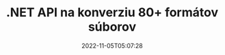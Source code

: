---
############################# Static ############################
layout: "product"
date: 2022-11-05T05:07:28
draft: false

product: "Conversion"
product_tag: "conversion"
platform: .NET
platform_tag: net

############################# Head ############################
head_title: "C# .NET Document Conversion API | Prevod obrázkov PDF Word Excel PPTX HTML"
head_description: "C# .NET Document Conversion API. Prevod PDF Word DOC DOCX, tabuľky Excel PPT PPTX, HTML, PSD, MPT MPP, E-mail MSG EMLX, AutoCAD a obrazové formáty."

############################# Header ############################
title: ".NET API na konverziu 80+ formátov súborov"
description: "Jednoduché API na integráciu funkcií konverzie dokumentov a obrázkov do aplikácií .NET bez inštalácie akéhokoľvek externého softvéru."
button:
    enable: true
    icon: "fas fa-arrow-down"
    label: "Stiahnite si bezplatnú skúšobnú verziu"
    link: "https://downloads.groupdocs.com/conversion/net"

############################# SubMenu ############################
submenu:
    enable: true
    
    left:
        img_alt: "GroupDocs.Conversion for .NET"
        image: "https://www.groupdocs.cloud/templates/groupdocs/images/product-logos/groupdocs-conversion-net.png"
        product: "GroupDocs.Conversion"
        platform: ".NET"

    middle:
        button:
            # button loop
            - link: "#overview"
              text: "Prehľad"

            # button loop
            - link: "#features"
              text: "Vlastnosti"

            # button loop
            - link: "#support"
              text: "podpora"

            # button loop
            - link: "https://products.groupdocs.app/conversion"
              text: "Živá ukážka"

            # button loop
            - link: "https://purchase.groupdocs.com/pricing/conversion/net"
              text: "Stanovenie cien"

    right:
        link_download: "https://downloads.groupdocs.com/conversion"
        link_learn: "https://docs.groupdocs.com/conversion/net/"
        link_buy: "https://purchase.groupdocs.com"

############################# Overview ############################
overview:
    enable: true
    content: |
      GroupDocs.Conversion for .NET ponúka jednoduchú sadu rozhraní API, ktorá umožňuje vývojárom vytvárať výkonné aplikácie na konverziu dokumentov v C#, ASP.NET a ďalších technológiách súvisiacich s .NET. GroupDocs.Conversion for .NET API poskytuje vašim koncovým používateľom rýchle, efektívne a spoľahlivé riešenie na konverziu súborov. Podporuje vykonávanie presných konverzií medzi všetkými populárnymi formátmi obchodných dokumentov vrátane: PDF, HTML, e-mailu, dokumentov Microsoft Word, tabuliek Excel, prezentácií PowerPoint, Project, Photoshop, CorelDraw, AutoCAD, diagramov, formátov rastrových obrázkov a mnohých ďalších. Knižnica prevodníka dokumentov automaticky rozpozná formát zdrojového dokumentu a poskytne vám všetku kontrolu na prevod celého dokumentu alebo konkrétnych stránok do požadovaného výstupného formátu. Je jednoduchšie nahradiť chýbajúce písma preferovanými a pridať textové alebo obrázkové vodoznaky na akúkoľvek stranu dokumentu.

      GroupDocs.Conversion for .NET je možné použiť na vývoj aplikácií v akomkoľvek vývojovom prostredí, ktoré sa zameriava na platformu .NET. Je kompatibilný so všetkými jazykmi založenými na .NET a podporuje populárne operačné systémy (Windows, Linux, MacOS), kde je možné nainštalovať rámce Mono alebo .NET (vrátane .NET Core).
    tabs:
      enable: true
      
      ## TAB ONE ##
      tab_one:
        description: |
          Nasleduje prehľad GroupDocs.Conversion for .NET:
        
        right:
          enable: true
          icon: "fab fa-html5"
          title: "Prehľad"
          content: |
            * Automatická detekcia typu súboru
            * Konvertovať dokumenty
            * Prevod prezentácií
            * Prevod tabuliek
            * Prevod rastrových obrázkov
            * Prevod dokumentov PDF
            * Previesť iné formáty
            * Použite vodoznak
            * Zadajte heslo súboru
            * Prispôsobenie konverzie

      ## TAB TWO ##
      tab_two:
        description: |
          GroupDocs.Conversion for .NET podporuje konverziu medzi všetkými populárnymi a bežne používanými [formátmi súborov dokumentov](https://docs.groupdocs.com/conversion/net/supported-document-formats/).

        left:
          enable: true
          table:
            # table loop
            - title: "Konvertovať z:"
              content: |
                * **Dokumenty**: DOC, DOCX, DOCM, DOT, DOTX, DOTM, RTF, TXT, ODT, OTT
                * **Tabuľky**: XLS, XLSX, XLSM, XLSB, CSV, XLS2003, ODS, TSV, XLT, XLTX, XLTM, XLAM, FODS, SXC
                * **Prezentácie**: PPT, PPTX, PPS, PPSX, ODP, POT, POTX, POTM, PPTM, PPSM, FODP
                * **Obrázky**: TIF, TIFF, JPG, JPEG, PNG, GIF, BMP, ICO, DIB, JPC, JPEG-LS, JPEG2000
                * **Prenosné**: PDF, XPS, OXPS, EPUB
                * **HTML**: HTM, HTML, MHTML
                * **Metasúbory**: EMZ, WMZ
                * **PhotoShop**: PSD
                * **Projekt**: MPP, MPT, MPX
                * **Outlook**: PST, OST
                * **E-mail**: MSG, EML, EMLX
                * **Diagramy**: VSD, VSDX, VSDM, VSS, VSSM, VST, VSTM, VSX, VTX, VDW, VDX, SVG, SVGZ
                * **AutoCAD**: DXF, DWG, DWF, STL, IFC, DWT
                * **PostScript**: EPS, PS, PSL, CGM
                * **CorelDRAW**: CDR, CMX
                * **Iné**: VCF, PLT, LGS, OTG, MD, AI, LOG

        right:
          enable: true
          table:
            # table loop
            - title: "Premeniť na:"
              content: |
                * **Dokumenty**: DOC, DOCX, DOCM, DOT, DOTX, DOTM, RTF, TXT, ODT, OTT
                * **Tabuľky**: XLS, XLSX, XLSM, XLSB, CSV, XLS2003, TSV, XLTX, ODS, XLAM, FODS, DIF, SXC
                * **Prezentácie**: PPT, PPTX, PPS, PPSX, ODP, POTX, POTM, PPTM, PPSM, FODP
                * **Obrázky**: TIF, TIFF, JPG, JPEG, PNG, GIF, BMP, ICO, JPEG2000
                * **Metasúbory**: EMF, WMF, EMZ, WMZ
                * **Schémy**: SVGZ
                * **Prenosné**: PDF, XPS
                * **HTML**: HTM, HTML, MHTML
                * **Iné**: MUDr

      ## TAB THREE ##
      tab_three:
        description: |
          GroupDocs.Conversion for .NET podporuje nasledujúce operačné systémy, rámce a správcov balíkov:
      
        left:
          enable: true
          table:
            # table loop
            - icon: "fab fa-windows"
              title: "Operačné systémy"
              content: |
                Windows Desktop, Windows Server, Windows Azure, Linux, MacOS

            # table loop
            - icon: "fas fa-code"
              title: "Podporované rámce"
              content: |
                Frameworks: .NET Framework, .NET Standard, .NET Core, Mono

        right:
          enable: true
          table:
            # table loop
            - icon: "fas fa-box"
              title: "Správca balíkov"
              content: |
                Nuget

            # table loop
            - icon: "fas fa-tools"
              title: "Správca balíkov"
              content: |
                Microsoft Visual Studio, Xamarin, MonoDevelop

############################# Features ############################
features:
    enable: true
    title: "Funkcie GroupDocs.Conversion for .NET"

    feature:
      # feature loop
      - icon: "fas fa-copy"
        content: "Jednoduchá integrácia a licencovanie podľa meraní"

      # feature loop
      - icon: "fas fa-eye"
        content: "Nastavte predvolenú možnosť priblíženia pri prevode na slová, snímky alebo bunky"

      # feature loop
      - icon: "fas fa-bolt"
        content: "Konvertovať do/zo všetkých populárnych formátov rastrových obrázkov a priradiť obrázku DPI, výšku a šírku"
      
      # feature loop
      - icon: "fas fa-file-powerpoint"
        content: "Preveďte PDF a obrázok do odtieňov sivej a linearizujte dokument PDF pre web"

      # feature loop
      - icon: "fas fa-code"
        content: "Zadajte úroveň záložiek, úroveň nadpisu a rozšírenú úroveň v prevode Word do PDF/XPS"

      # feature loop
      - icon: "fas fa-cloud"
        content: "Nakonfigurujte a umiestnite vodoznak do konvertovaného dokumentu ako pozadie na zobrazenie za textom"

      # feature loop
      - icon: "fas fa-remove-format"
        content: "Vykresliť hlavičku e-mailu počas prevodu z e-mailu"

      # feature loop
      - icon: "fas fa-comment-slash"
        content: "Nastaviť vlastné adresáre písiem a explicitne načítať/nahradiť písmo počas konverzie dokumentu"

      # feature loop
      - icon: "fas fa-location-arrow"
        content: "Nastavte predvolené písmo na nahradenie chýbajúcich písem pre konverziu dokumentov, snímok a tabuliek"

      # feature loop
      - icon: "fas fa-border-all"
        content: ""

      # feature loop
      - icon: "fas fa-wrench"
        content: "Konvertujte hárok pomocou mriežok a odstráňte komentáre zo snímok počas konverzie"

      # feature loop
      - icon: "fas fa-columns"
        content: "Previesť konkrétne strany dokumentu ako formát PDF a previesť špecifický rozsah buniek v tabuľkových procesoroch"

      # feature loop
      - icon: "fas fa-file-word"
        content: "Zobraziť skryté hárky a preskočiť prázdne riadky a stĺpce pri konverzii tabuliek"

      # feature loop
      - icon: "fas fa-envelope"
        content: "Spočítajte celkový počet strán dokumentu a počas konverzie nastavte heslo na nechránený dokument"

      # feature loop
      - icon: "fas fa-print"
        content: "Možnosť odstrániť anotácie a vložené súbory z PDF"

      # feature loop
      - icon: "fas fa-file-archive"
        content: "Pri prevode do HTML vytvorte značkovanie vyhovujúce HTML 5"

      # feature loop
      - icon: "fas fa-lock"
        content: "Automaticky rozpoznať typ zdroja a vrátiť všetky možné konverzie pri konverzii zo streamu"

      # feature loop
      - icon: "fas fa-file-code"
        content: "Možnosť vrátiť každú stránku v samostatnom streame pri prevode do PDF alebo HTML"
      
      # feature loop
      - icon: "fas fa-fill-drip"
        content: "Zobraziť/skryť značky, komentáre a sledovať zmeny pri prevode z programu Word"

      # feature loop
      - icon: "fas fa-file-excel"
        content: "Konverzia DOCX na Tiff G3 s možnosťou tieňovania"

      # feature loop
      - icon: "fas fa-heading"
        content: "Konvertovať špecifické rozloženia pri prevode z dokumentu CAD"

      # feature loop
      - icon: "fas fa-project-diagram"
        content: "Automatické pomenovanie pri ukladaní konvertovaného dokumentu do súboru"

      # feature loop
      - icon: "fas fa-cube"
        content: "Metered Licensing Podporované fakturovanie na základe použitia API"

      # feature loop
      - icon: "fab fa-uncharted"
        content: "Prevod diagramov do formátov súborov na spracovanie textu"
      
      # feature loop
      - icon: "fab fa-uncharted"
        content: "Pridajte čísla strán pri prevode HTML na textový dokument"

      # feature loop
      - icon: "fab fa-uncharted"
        content: "Konvertujte dokumenty XML do ľubovoľného formátu bez transformácie"

      # feature loop
      - icon: "fab fa-uncharted"
        content: "Monitorujte priebeh konverzie súboru (začiatok, koniec) priamo z aplikácie na strane klienta"

    more_feature:
      # more_feature_loop
      - title: "Jednoducho konvertujte formáty dokumentov"
        content: |
          Pomocou GroupDocs.Conversion for .NET je prevod formátu súboru dokumentu veľmi jednoduchý. Nasledujúci príklad ukazuje, ako previesť súbor PDF na súbor DOC pomocou C#:  
            
          {features.more_feature.step1} 
          {features.more_feature.step2} 
          {features.more_feature.step3} 
            
          ```csharp    
           // Načítať zdrojový súbor DOCX na konverziu
          var converter = new GroupDocs.Conversion.Converter("input.docx");
          // Pripravte možnosti konverzie pre cieľový formát PDF
          var convertOptions = converter.GetPossibleConversions()["pdf"].ConvertOptions;
          // Konvertovať do formátu PDF
          converter.Convert("output.pdf", convertOptions);
          ```
            
      # more_feature_loop
      - title: "Konverzia do obrazových formátov"
        content: "GroupDocs.Conversion for .NET je možné použiť na vývoj aplikácií v akomkoľvek vývojovom prostredí, ktoré sa zameriava na platformu .NET. Je kompatibilný so všetkými jazykmi založenými na .NET a podporuje populárne operačné systémy (Windows, Linux, MacOS), kde je možné nainštalovať rámce Mono alebo .NET (vrátane .NET Core)."

      # more_feature_loop
      - title: "Podporuje rôzne typy formátov PDF"
        content: |
          GroupDocs.Conversion for .NET API podporuje konverziu dokumentov do nasledujúcich typov/formátov PDF:  
            
          * PdfA_1A
          * PdfA_1B
          * PdfA_2A
          * PdfA_3A
          * PdfA_2B
          * PdfA_2U
          * PdfA_3B
          * PdfA_3U
          * v1_3
          * v1_4
          * v1_5
          * v1_6
          * v1_7
          * PdfX_1A
          * PdfX3

############################# Support ############################
support:
    enable: true

############################# Solutions ############################
solutions:
    enable: true
    title: "GroupDocs.Conversion ponúka rozhrania API na konverziu dokumentov pre ďalšie populárne vývojové prostredia"

    solution:
        # solution loop
        - img_alt: "GroupDocs.Conversion for Java"
          image: "https://www.groupdocs.cloud/templates/groupdocs/images/product-logos/groupdocs-conversion-java.png"
          product: "GroupDocs.Conversion"
          platform: "Java"
          link: "/conversion/java/"

############################# Back to top ###############################
back_to_top:
  enable: true
---